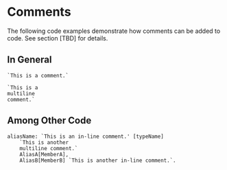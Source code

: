# Comments

The following code examples demonstrate how comments can be added to code. See section \[TBD] for details.

## In General

```
`This is a comment.`
```

```
`This is a
multiline
comment.`
```

## Among Other Code

```
aliasName: `This is an in-line comment.' [typeName]
    `This is another 
    multiline comment.`
    AliasA[MemberA],
    AliasB[MemberB] `This is another in-line comment.`.
```
